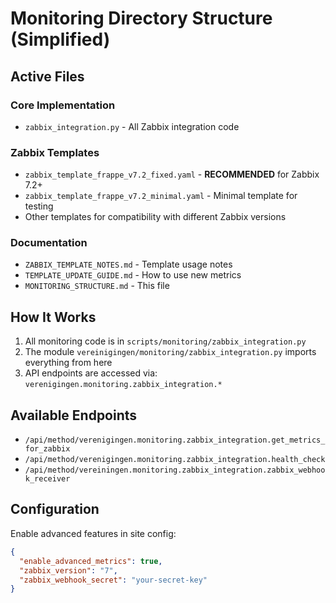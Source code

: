 # Monitoring Directory Structure (Simplified)

## Active Files

### Core Implementation
- `zabbix_integration.py` - All Zabbix integration code

### Zabbix Templates
- `zabbix_template_frappe_v7.2_fixed.yaml` - **RECOMMENDED** for Zabbix 7.2+
- `zabbix_template_frappe_v7.2_minimal.yaml` - Minimal template for testing
- Other templates for compatibility with different Zabbix versions

### Documentation
- `ZABBIX_TEMPLATE_NOTES.md` - Template usage notes
- `TEMPLATE_UPDATE_GUIDE.md` - How to use new metrics
- `MONITORING_STRUCTURE.md` - This file

## How It Works

1. All monitoring code is in `scripts/monitoring/zabbix_integration.py`
2. The module `vereinigingen/monitoring/zabbix_integration.py` imports everything from here
3. API endpoints are accessed via: `verenigingen.monitoring.zabbix_integration.*`

## Available Endpoints
- `/api/method/verenigingen.monitoring.zabbix_integration.get_metrics_for_zabbix`
- `/api/method/verenigingen.monitoring.zabbix_integration.health_check`
- `/api/method/vereiningen.monitoring.zabbix_integration.zabbix_webhook_receiver`

## Configuration
Enable advanced features in site config:
```json
{
  "enable_advanced_metrics": true,
  "zabbix_version": "7",
  "zabbix_webhook_secret": "your-secret-key"
}
```
